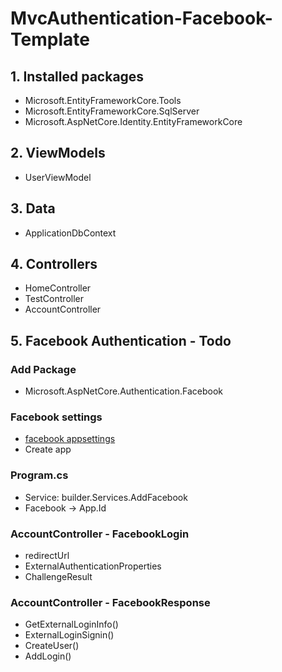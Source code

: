# MvcAuthentication-Facebook-Template

## 1.  Installed packages
* Microsoft.EntityFrameworkCore.Tools
* Microsoft.EntityFrameworkCore.SqlServer
* Microsoft.AspNetCore.Identity.EntityFrameworkCore

## 2.  ViewModels
* UserViewModel

## 3.  Data
* ApplicationDbContext

## 4.  Controllers
* HomeController
* TestController
* AccountController

## 5. Facebook Authentication - Todo

### Add Package
* Microsoft.AspNetCore.Authentication.Facebook

### Facebook settings
* [facebook appsettings](https://developers.facebook.com)
* Create app

### Program.cs
* Service: builder.Services.AddFacebook
* Facebook -> App.Id

### AccountController - FacebookLogin
* redirectUrl
* ExternalAuthenticationProperties
* ChallengeResult

### AccountController - FacebookResponse
* GetExternalLoginInfo()
* ExternalLoginSignin()
* CreateUser()
* AddLogin()

  

